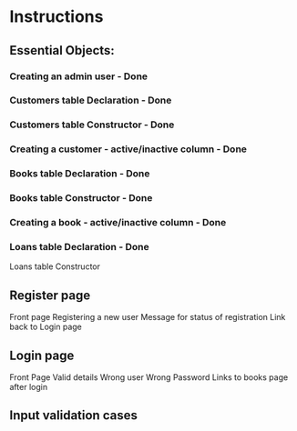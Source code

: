 # Instructions

## Essential Objects:
### Creating an admin user - Done
### Customers table Declaration - Done
### Customers table Constructor - Done
### Creating a customer - active/inactive column - Done
### Books table Declaration - Done
### Books table Constructor - Done
### Creating a book - active/inactive column - Done
### Loans table Declaration - Done
Loans table Constructor

## Register page
Front page
Registering a new user
Message for status of registration
Link back to Login page

## Login page
Front Page
Valid details
Wrong user
Wrong Password
Links to books page after login


## Input validation cases



